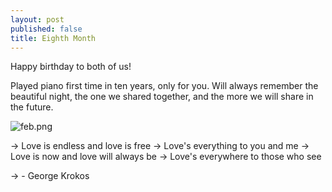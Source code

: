 ```yaml
---
layout: post
published: false
title: Eighth Month
---
```

Happy birthday to both of us!

Played piano first time in ten years, only for you. Will always remember the beautiful night, the one we shared together, and the more we will share in the future.

![feb.png]({{site.baseurl}}/img/feb.png)

-> Love is endless and love is free
-> Love's everything to you and me
-> Love is now and love will always be
-> Love's everywhere to those who see

->                    - George Krokos 

